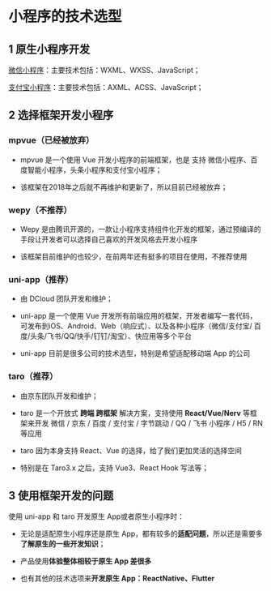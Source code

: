 # 小程序的技术选型

## 1 原生小程序开发

[微信小程序](https://developers.weixin.qq.com/miniprogram/dev/framework/ )：主要技术包括：WXML、WXSS、JavaScript；

[支付宝小程序](https://opendocs.alipay.com/mini/developer)：主要技术包括：AXML、ACSS、JavaScript；

## 2 选择框架开发小程序

### mpvue（已经被放弃）

- mpvue 是一个使用 Vue 开发小程序的前端框架，也是 支持 微信小程序、百度智能小程序，头条小程序和支付宝小程序；

- 该框架在2018年之后就不再维护和更新了，所以目前已经被放弃；

### wepy（不推荐）

- Wepy 是由腾讯开源的，一款让小程序支持组件化开发的框架，通过预编译的手段让开发者可以选择自己喜欢的开发风格去开发小程序

- 该框架目前维护的也较少，在前两年还有挺多的项目在使用，不推荐使用

### uni-app（推荐）

- 由 DCloud 团队开发和维护；
- uni-app 是一个使用 Vue 开发所有前端应用的框架，开发者编写一套代码，可发布到iOS、Android、Web（响应式）、以及各种小程序（微信/支付宝/ 百度/头条/飞书/QQ/快手/钉钉/淘宝）、快应用等多个平台

- uni-app 目前是很多公司的技术选型，特别是希望适配移动端 App 的公司

### taro（推荐）

- 由京东团队开发和维护；
- taro 是一个开放式 **跨端 跨框架** 解决方案，支持使用 **React/Vue/Nerv** 等框架来开发 微信 / 京东 / 百度 / 支付宝 / 字节跳动 / QQ / 飞书 小程序 / H5 /  RN 等应用

- taro 因为本身支持 React、Vue 的选择，给了我们更加灵活的选择空间

- 特别是在 Taro3.x 之后，支持 Vue3、React Hook 写法等；

## 3 使用框架开发的问题

使用 uni-app 和 taro 开发原生 App或者原生小程序时：

- 无论是适配原生小程序还是原生 App，都有较多的**适配问题**，所以还是需要多**了解原生的一些开发知识**；

- 产品使用**体验整体相较于原生 App 差很多**

- 也有其他的技术选项来**开发原生 App：ReactNative、Flutter**
